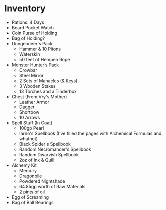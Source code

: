 # Inventory
+ Rations: 4 Days
+ Beard Pocket Watch
+ Coin Purse of Holding
+ Bag of Holding?
+ Dungeoneer's Pack 
  - Hammer & 10 Pitons
  - Waterskin
  - 50 feet of Hempen Rope
+ Monster Hunter’s Pack
  - Crowbar
  - Steel Mirror
  - 2 Sets of Manacles (& Keys)
  - 3 Wooden Stakes
  - 13 Torches and a Tinderbox
+ Chest (From Vry's Mother)
  - Leather Armor
  - Dagger
  - Shortbow
  - 10 Arrows
+ Spell Stuff (In Coat)
  - 100gp Pearl
  - Iarno's Spellbook (I've filled the pages with Alchemical Formulas and whatnot)
  - Black Spider's Spellbook
  - Random Necromancer's Spellbook
  - Random Dwarvish Spellbook
  - 2oz of Ink & Quill
+ Alchemy Kit
  - Mercury
  - Dragonbile
  - Powdered Nightshade
  - 64.85gp worth of Raw Materials
  - 2 pints of oil
+ Egg of Screaming
+ Bag of Ball Bearings
